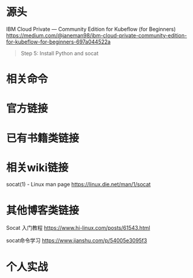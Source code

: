 
# 源头

IBM Cloud Private — Community Edition for Kubeflow (for Beginners) https://medium.com/@janeman98/ibm-cloud-private-community-edition-for-kubeflow-for-beginners-697a044522a
> Step 5: Install Python and socat

# 相关命令

# 官方链接

# 已有书籍类链接

# 相关wiki链接

socat(1) - Linux man page https://linux.die.net/man/1/socat

# 其他博客类链接

Socat 入门教程 https://www.hi-linux.com/posts/61543.html

socat命令学习 https://www.jianshu.com/p/54005e3095f3

# 个人实战
